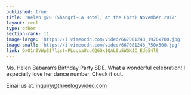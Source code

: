 ```yaml
---
published: true
title: 'Helen @70 (Shangri-La Hotel, At the Fort) November 2017'
layout: reel
type: other
section-rank: 11
image-large: 'https://i.vimeocdn.com/video/667081243_1920x700.jpg'
image-small: 'https://i.vimeocdn.com/video/667081243_750x500.jpg'
link: OxO1n0VWpSI?list=PLcosaUcuCQ6Gx1QAL0uSWGKJC_Ede54l9
---
```

Ms. Helen Babaran’s Birthday Party SDE. What a wonderful celebration! I especially love her dance number. Check it out. 

Email us at: inquiry@threelogyvideo.com
